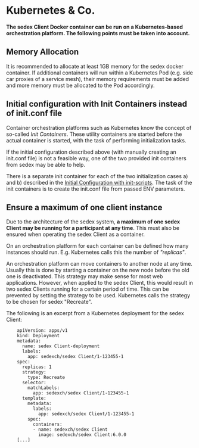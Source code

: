 # Kubernetes & Co.

**The sedex Client Docker container can be run on a Kubernetes-based orchestration platform. The following points must be taken into account.**

## Memory Allocation
It is recommended to allocate at least 1GB memory for the sedex docker container. If additional containers will run within a Kubernetes Pod (e.g. side car proxies of a service mesh), their memory requirements must be added and more memory must be allocated to the Pod accordingly.


## Initial configuration with Init Containers instead of init.conf file

Container orchestration platforms such as Kubernetes know the concept of so-called *Init Containers*. These utility containers are started before the actual container is started, with the task of performing initialization tasks.

If the initial configuration described above (with manually creating an init.conf file) is not a feasible way, one of the two provided init containers from sedex may be able to help.

There is a separate init container for each of the two initialization cases a) and b) described in the [Initial Configuration with init-scripts](../initial-configuration/initial_configuration_with_init-scripts.md). The task of the init containers is to create the init.conf file from passed ENV parameters.


## Ensure a maximum of one client instance 

Due to the architecture of the sedex system, **a maximum of one sedex Client may be running for a participant at any time**. This must also be ensured when operating the sedex Client as a container.

On an orchestration platform for each container can be defined how many instances should run. E.g. Kubernetes calls this the number of *"replicas"*.

An orchestration platform can move containers to another node at any time. Usually this is done by starting a container on the new node before the old one is deactivated. This strategy may make sense for most web applications. However, when applied to the sedex Client, this would result in two sedex Clients running for a certain period of time. This can be prevented by setting the strategy to 
be used. Kubernetes calls the strategy to be chosen for sedex "Recreate".

The following is an excerpt from a Kubernetes deployment for the sedex Client:

        apiVersion: apps/v1
        kind: Deployment
        metadata:
          name: sedex Client-deployment
          labels:
            app: sedexch/sedex Client/1-123455-1
        spec:
          replicas: 1
          strategy:
            type: Recreate
          selector:
            matchLabels:
              app: sedexch/sedex Client/1-123455-1
          template:
            metadata:
              labels:
                app: sedexch/sedex Client/1-123455-1
            spec:
              containers:
              - name: sedexch/sedex Client
                image: sedexch/sedex Client:6.0.0
        [...]
